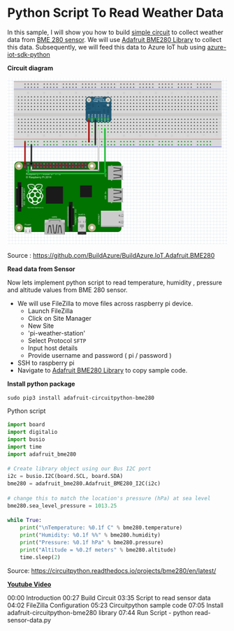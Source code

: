# Python Script To Read Weather Data

In this sample, I will show you how to build [simple circuit](https://github.com/BuildAzure/BuildAzure.IoT.Adafruit.BME280) to collect weather data from [BME 280 sensor](https://core-electronics.com.au/adafruit-bme280-i2c-or-spi-temperature-humidity-pressure-sensor.html?utm_source=google_shopping&gclid=Cj0KCQjwvb75BRD1ARIsAP6LcqtezeB4Wn_Dn_3IYdkcl1I6dAAZWYlhJrbtzBnTKmmClYgyOd5UCuUaAhSJEALw_wcB).  We will use [Adafruit BME280 Library](https://circuitpython.readthedocs.io/projects/bme280/en/latest/) to collect this data.  Subsequently, we will feed this data to Azure IoT hub using [azure-iot-sdk-python](https://github.com/Azure/azure-iot-sdk-python/tree/master/azure-iot-device)

**Circuit diagram**

<img src="https://github.com/BuildAzure/BuildAzure.IoT.Adafruit.BME280/blob/master/BME280Fritzing.png?raw=true">


Source : https://github.com/BuildAzure/BuildAzure.IoT.Adafruit.BME280


**Read data from Sensor**

Now lets implement python script to read temperature, humidity , pressure and altitude values from BME 280 sensor.

 - We will use FileZilla to move files across raspberry pi device.
    - Launch FileZilla
    - Click on Site Manager
    - New Site
    - 'pi-weather-station'
    - Select Protocol `SFTP`
    - Input host details
    - Provide username and password ( pi / password )
 - SSH to raspberry pi
 - Navigate to [Adafruit BME280 Library](https://circuitpython.readthedocs.io/projects/bme280/en/latest/) to copy sample code.


**Install python package**

`sudo pip3 install adafruit-circuitpython-bme280`

Python script 

````python
import board
import digitalio
import busio
import time
import adafruit_bme280

# Create library object using our Bus I2C port
i2c = busio.I2C(board.SCL, board.SDA)
bme280 = adafruit_bme280.Adafruit_BME280_I2C(i2c)

# change this to match the location's pressure (hPa) at sea level
bme280.sea_level_pressure = 1013.25

while True:
    print("\nTemperature: %0.1f C" % bme280.temperature)
    print("Humidity: %0.1f %%" % bme280.humidity)
    print("Pressure: %0.1f hPa" % bme280.pressure)
    print("Altitude = %0.2f meters" % bme280.altitude)
    time.sleep(2)
````
Source: https://circuitpython.readthedocs.io/projects/bme280/en/latest/


**[Youtube Video](https://youtu.be/t6-BSeavXSA)**

00:00 Introduction
00:27 Build Circuit 
03:35 Script to read sensor data
04:02 FileZilla Configuration
05:23 Circuitpython sample code
07:05 Install adafruit-circuitpython-bme280 library
07:44 Run Script - python read-sensor-data.py